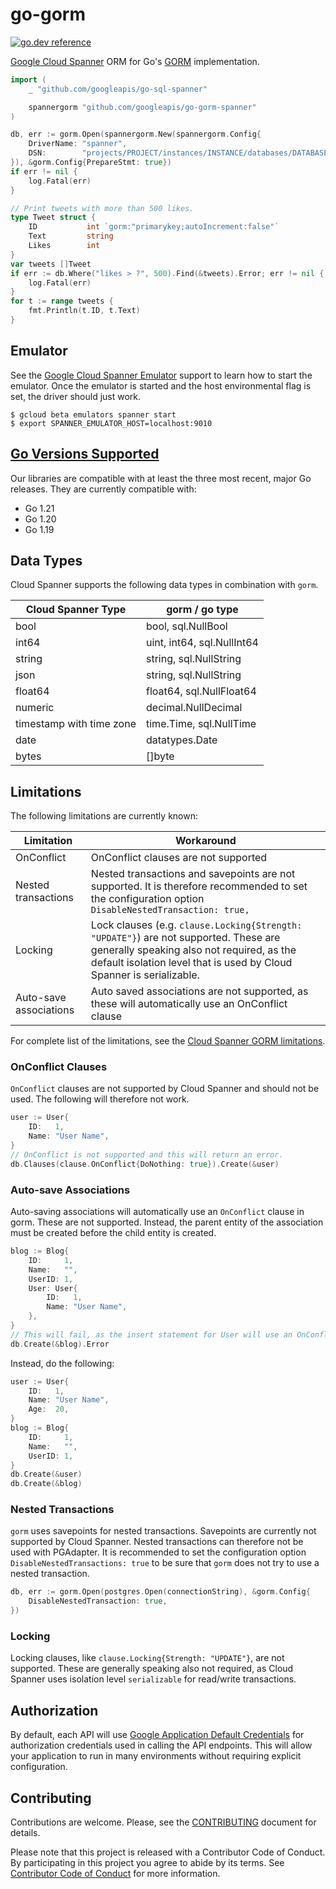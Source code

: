 # go-gorm

[![go.dev reference](https://img.shields.io/badge/go.dev-reference-007d9c?logo=go&logoColor=white&style=flat-square)](https://pkg.go.dev/github.com/googleapis/go-gorm-spanner)

[Google Cloud Spanner](https://cloud.google.com/spanner) ORM for
Go's [GORM](https://gorm.io/) implementation.

``` go
import (
	_ "github.com/googleapis/go-sql-spanner"

	spannergorm "github.com/googleapis/go-gorm-spanner"
)

db, err := gorm.Open(spannergorm.New(spannergorm.Config{
    DriverName: "spanner",
    DSN:        "projects/PROJECT/instances/INSTANCE/databases/DATABASE",
}), &gorm.Config{PrepareStmt: true})
if err != nil {
    log.Fatal(err)
}

// Print tweets with more than 500 likes.
type Tweet struct {
    ID           int `gorm:"primarykey;autoIncrement:false"`
    Text         string
    Likes        int
}
var tweets []Tweet
if err := db.Where("likes > ?", 500).Find(&tweets).Error; err != nil {
    log.Fatal(err)
}
for t := range tweets {
    fmt.Println(t.ID, t.Text)
}
```

## Emulator

See the [Google Cloud Spanner Emulator](https://cloud.google.com/spanner/docs/emulator) support to learn how to start the emulator.
Once the emulator is started and the host environmental flag is set, the driver should just work.

```
$ gcloud beta emulators spanner start
$ export SPANNER_EMULATOR_HOST=localhost:9010
```

## [Go Versions Supported](#supported-versions)

Our libraries are compatible with at least the three most recent, major Go
releases. They are currently compatible with:

- Go 1.21
- Go 1.20
- Go 1.19

## Data Types
Cloud Spanner supports the following data types in combination with `gorm`.

| Cloud Spanner Type       | gorm / go type             |
|--------------------------|----------------------------|
| bool                     | bool, sql.NullBool         |
| int64                    | uint, int64, sql.NullInt64 |
| string                   | string, sql.NullString     |
| json                     | string, sql.NullString     |
| float64                  | float64, sql.NullFloat64   |
| numeric                  | decimal.NullDecimal        |
| timestamp with time zone | time.Time, sql.NullTime    |
| date                     | datatypes.Date             |
| bytes                    | []byte                     |


## Limitations
The following limitations are currently known:

| Limitation             | Workaround                                                                                                                                                                                                                                                         |
|------------------------|--------------------------------------------------------------------------------------------------------------------------------------------------------------------------------------------------------------------------------------------------------------------|
| OnConflict             | OnConflict clauses are not supported                                                                                                                                                                                                                               |
| Nested transactions    | Nested transactions and savepoints are not supported. It is therefore recommended to set the configuration option `DisableNestedTransaction: true,`                                                                                                                |
| Locking                | Lock clauses (e.g. `clause.Locking{Strength: "UPDATE"}`) are not supported. These are generally speaking also not required, as the default isolation level that is used by Cloud Spanner is serializable.                                                          |
| Auto-save associations | Auto saved associations are not supported, as these will automatically use an OnConflict clause                                                                                                                                                                    |

For complete list of the limitations, see the [Cloud Spanner GORM limitations](https://github.com/googleapis/go-gorm-spanner/blob/main/docs/limitations.md).

### OnConflict Clauses
`OnConflict` clauses are not supported by Cloud Spanner and should not be used. The following will
therefore not work.

```go
user := User{
    ID:   1,
    Name: "User Name",
}
// OnConflict is not supported and this will return an error.
db.Clauses(clause.OnConflict{DoNothing: true}).Create(&user)
```

### Auto-save Associations
Auto-saving associations will automatically use an `OnConflict` clause in gorm. These are not
supported. Instead, the parent entity of the association must be created before the child entity is
created.

```go
blog := Blog{
    ID:     1,
    Name:   "",
    UserID: 1,
    User: User{
        ID:   1,
        Name: "User Name",
    },
}
// This will fail, as the insert statement for User will use an OnConflict clause.
db.Create(&blog).Error
```

Instead, do the following:

```go
user := User{
    ID:   1,
    Name: "User Name",
    Age:  20,
}
blog := Blog{
    ID:     1,
    Name:   "",
    UserID: 1,
}
db.Create(&user)
db.Create(&blog)
```

### Nested Transactions
`gorm` uses savepoints for nested transactions. Savepoints are currently not supported by Cloud Spanner. Nested
transactions can therefore not be used with PGAdapter. It is recommended to set the configuration option
`DisableNestedTransactions: true` to be sure that `gorm` does not try to use a nested transaction.

```go
db, err := gorm.Open(postgres.Open(connectionString), &gorm.Config{
    DisableNestedTransaction: true,
})
```

### Locking
Locking clauses, like `clause.Locking{Strength: "UPDATE"}`, are not supported. These are generally speaking also not
required, as Cloud Spanner uses isolation level `serializable` for read/write transactions.

## Authorization

By default, each API will use [Google Application Default Credentials](https://developers.google.com/identity/protocols/application-default-credentials)
for authorization credentials used in calling the API endpoints. This will allow your
application to run in many environments without requiring explicit configuration.

## Contributing

Contributions are welcome. Please, see the
[CONTRIBUTING](https://github.com/googleapis/go-sql-spanner/blob/main/CONTRIBUTING.md)
document for details.

Please note that this project is released with a Contributor Code of Conduct.
By participating in this project you agree to abide by its terms.
See [Contributor Code of Conduct](https://github.com/googleapis/go-sql-spanner/blob/main/CODE_OF_CONDUCT.md)
for more information.
